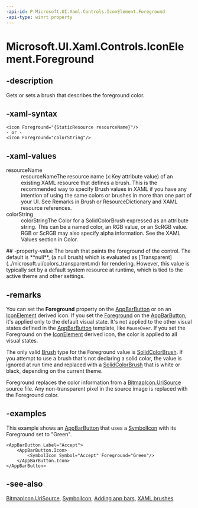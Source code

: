 ```yaml
---
-api-id: P:Microsoft.UI.Xaml.Controls.IconElement.Foreground
-api-type: winrt property
---
```


<!-- Property syntax
public Windows.UI.Xaml.Media.Brush Foreground { get;  set; }
-->

# Microsoft.UI.Xaml.Controls.IconElement.Foreground

## -description
Gets or sets a brush that describes the foreground color.

## -xaml-syntax
```xaml
<icon Foreground="{StaticResource resourceName}"/>
- or -
<icon Foreground="colorString"/>

```


## -xaml-values
<dl><dt>resourceName</dt><dd>resourceNameThe resource name (x:Key attribute value) of an existing XAML resource that defines a brush. This is the recommended way to specify Brush values in XAML if you have any intention of using the same colors or brushes in more than one part of your UI. See Remarks in Brush or ResourceDictionary and XAML resource references.</dd>
<dt>colorString</dt><dd>colorStringThe Color for a SolidColorBrush expressed as an attribute string. This can be a named color, an RGB value, or an ScRGB value. RGB or ScRGB may also specify alpha information. See the XAML Values section in Color.</dd>
</dl>
## -property-value
The brush that paints the foreground of the control. The default is **null**, (a null brush) which is evaluated as [Transparent](../microsoft.ui/colors_transparent.md) for rendering. However, this value is typically set by a default system resource at runtime, which is tied to the active theme and other settings.

## -remarks
You can set the **Foreground** property on the [AppBarButton](appbarbutton.md) or on an [IconElement](iconelement.md) derived icon. If you set the [Foreground](control_foreground.md) on the [AppBarButton](appbarbutton.md), it's applied only to the default visual state. It's not applied to the other visual states defined in the [AppBarButton](appbarbutton.md) template, like `MouseOver`. If you set the Foreground on the [IconElement](iconelement.md) derived icon, the color is applied to all visual states.

The only valid [Brush](../microsoft.ui.xaml.media/brush.md) type for the Foreground value is [SolidColorBrush](../microsoft.ui.xaml.media/solidcolorbrush.md). If you attempt to use a brush that's not declaring a solid color, the value is ignored at run time and replaced with a [SolidColorBrush](../microsoft.ui.xaml.media/solidcolorbrush.md) that is white or black, depending on the current theme.

Foreground replaces the color information from a [BitmapIcon.UriSource](bitmapicon_urisource.md) source file. Any non-transparent pixel in the source image is replaced with the Foreground color.

## -examples
This example shows an [AppBarButton](appbarbutton.md) that uses a [SymbolIcon](symbolicon.md) with its Foreground set to "Green".

```xaml
<AppBarButton Label="Accept">
    <AppBarButton.Icon>
        <SymbolIcon Symbol="Accept" Foreground="Green"/>
    </AppBarButton.Icon>
</AppBarButton>
```



## -see-also
[BitmapIcon.UriSource](bitmapicon_urisource.md), [SymbolIcon](symbolicon.md), [Adding app bars](/previous-versions/windows/apps/hh781230(v=win.10)), [XAML brushes](/windows/apps/design/style/brushes)
